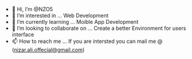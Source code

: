 - 👋 Hi, I’m @NZO5
- 👀 I’m interested in ... Web Development
- 🌱 I’m currently learning ... Moible App Development
- 💞️ I’m looking to collaborate on ... Create a better Environment for users interface
- 📫 How to reach me ... If you are intersted you can mail me @ (nizar.ali.offecial@gmail.com)

<!---
NZO5/NZO5 is a ✨ special ✨ repository because its `README.md` (this file) appears on your GitHub profile.
You can click the Preview link to take a look at your changes.
--->
